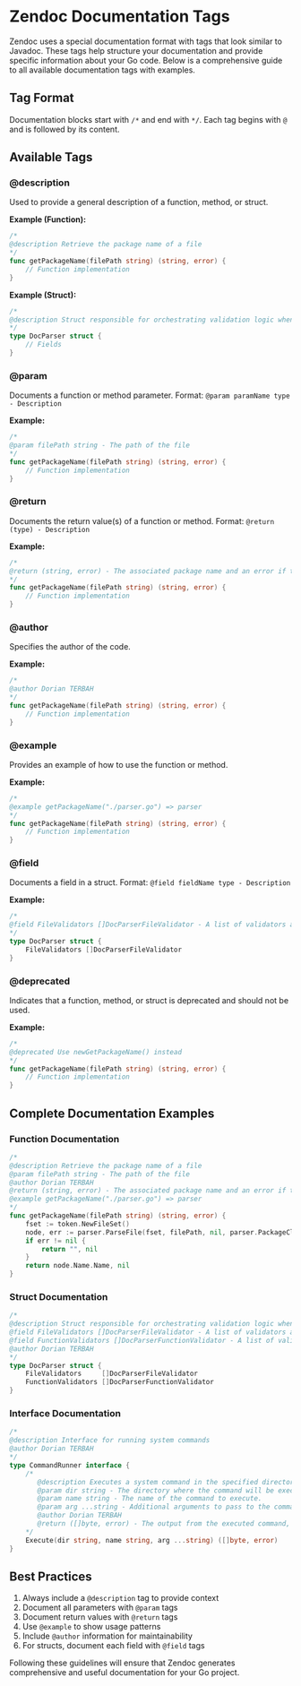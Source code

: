 # Zendoc Documentation Tags

Zendoc uses a special documentation format with tags that look similar to Javadoc. These tags help structure your documentation and provide specific information about your Go code. Below is a comprehensive guide to all available documentation tags with examples.

## Tag Format

Documentation blocks start with `/*` and end with `*/`. Each tag begins with `@` and is followed by its content.

## Available Tags

### @description

Used to provide a general description of a function, method, or struct.

**Example (Function):**

```go
/*
@description Retrieve the package name of a file
*/
func getPackageName(filePath string) (string, error) {
    // Function implementation
}
```

**Example (Struct):**

```go
/*
@description Struct responsible for orchestrating validation logic when parsing documentation from Go source files
*/
type DocParser struct {
    // Fields
}
```

### @param

Documents a function or method parameter. Format: `@param paramName type - Description`

**Example:**

```go
/*
@param filePath string - The path of the file
*/
func getPackageName(filePath string) (string, error) {
    // Function implementation
}
```

### @return

Documents the return value(s) of a function or method. Format: `@return (type) - Description`

**Example:**

```go
/*
@return (string, error) - The associated package name and an error if the parsing failed
*/
func getPackageName(filePath string) (string, error) {
    // Function implementation
}
```

### @author

Specifies the author of the code.

**Example:**

```go
/*
@author Dorian TERBAH
*/
func getPackageName(filePath string) (string, error) {
    // Function implementation
}
```

### @example

Provides an example of how to use the function or method.

**Example:**

```go
/*
@example getPackageName("./parser.go") => parser
*/
func getPackageName(filePath string) (string, error) {
    // Function implementation
}
```

### @field

Documents a field in a struct. Format: `@field fieldName type - Description`

**Example:**

```go
/*
@field FileValidators []DocParserFileValidator - A list of validators applied at the file level
*/
type DocParser struct {
    FileValidators []DocParserFileValidator
}
```

### @deprecated

Indicates that a function, method, or struct is deprecated and should not be used.

**Example:**

```go
/*
@deprecated Use newGetPackageName() instead
*/
func getPackageName(filePath string) (string, error) {
    // Function implementation
}
```

## Complete Documentation Examples

### Function Documentation

```go
/*
@description Retrieve the package name of a file
@param filePath string - The path of the file
@author Dorian TERBAH
@return (string, error) - The associated package name and an error if the parsing failed
@example getPackageName("./parser.go") => parser
*/
func getPackageName(filePath string) (string, error) {
    fset := token.NewFileSet()
    node, err := parser.ParseFile(fset, filePath, nil, parser.PackageClauseOnly)
    if err != nil {
        return "", nil
    }
    return node.Name.Name, nil
}
```

### Struct Documentation

```go
/*
@description Struct responsible for orchestrating validation logic when parsing documentation from Go source files. It holds a list of validators for files and functions to modularize and organize parsing rules and behaviors.
@field FileValidators []DocParserFileValidator - A list of validators applied at the file level (e.g. checking file-level tags, imports, etc.)
@field FunctionValidators []DocParserFunctionValidator - A list of validators specifically designed to validate function-level documentation (e.g. param/return tag parsing, required fields, etc.)
@author Dorian TERBAH
*/
type DocParser struct {
    FileValidators     []DocParserFileValidator
    FunctionValidators []DocParserFunctionValidator
}
```

### Interface Documentation

```go
/*
@description Interface for running system commands
@author Dorian TERBAH
*/
type CommandRunner interface {
	/*
	   @description Executes a system command in the specified directory.
	   @param dir string - The directory where the command will be executed.
	   @param name string - The name of the command to execute.
	   @param arg ...string - Additional arguments to pass to the command.
	   @author Dorian TERBAH
	   @return ([]byte, error) - The output from the executed command, and an error if the command fails.
	*/
	Execute(dir string, name string, arg ...string) ([]byte, error)
}
```

## Best Practices

1. Always include a `@description` tag to provide context
2. Document all parameters with `@param` tags
3. Document return values with `@return` tags
4. Use `@example` to show usage patterns
5. Include `@author` information for maintainability
6. For structs, document each field with `@field` tags

Following these guidelines will ensure that Zendoc generates comprehensive and useful documentation for your Go project.

